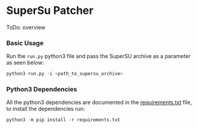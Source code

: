 # SuperSu Patcher
ToDo: overview

### Basic Usage
Run the `run.py` python3 file and pass the SuperSU archive as a parameter as seen below:

```python
python3 run.py -i <path_to_supersu_archive>
```

### Python3 Dependencies
All the python3 dependencies are documented in the [requirements.txt](https://github.com/arbitraryrw/supersu-patcher/blob/master/requirements.txt) file, to install the dependencies run:

```python
python3 -m pip install -r requirements.txt
```